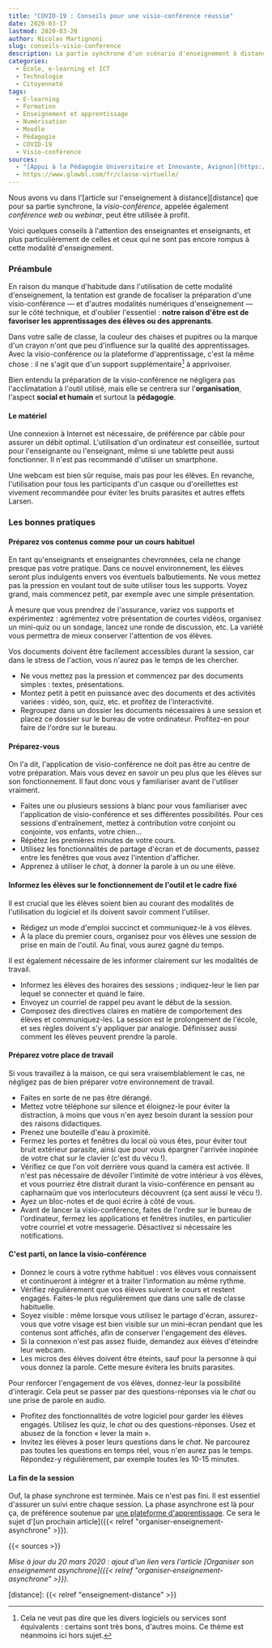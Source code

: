 ```yaml
---
title: "COVID-19 : Conseils pour une visio-conférence réussie"
date: 2020-03-17
lastmod: 2020-03-20
author: Nicolas Martignoni
slug: conseils-visio-conference
description: La partie synchrone d'un scénario d'enseignement à distance peut être mise en œuvre à l'aide de la visio-conférence. Cet article donne quelques conseils à suivre pour une visio-conférence réussie.
categories:
  - École, e-learning et ICT
  - Technologie
  - Citoyenneté
tags:
  - E-learning
  - Formation
  - Enseignement et apprentissage
  - Numérisation
  - Moodle
  - Pédagogie
  - COVID-19
  - Visio-conférence
sources:
  - "[Appui à la Pédagogie Universitaire et Innovante, Avignon](https://apui.univ-avignon.fr/enseigner-a-distance/)"
  - https://www.glowbl.com/fr/classe-virtuelle/
---
```

Nous avons vu dans l'[article sur l'enseignement à distance][distance] que pour sa partie synchrone, la _visio-conférence_, appelée également _conférence web_ ou _webinar_, peut être utilisée à profit.

Voici quelques conseils à l'attention des enseignantes et enseignants, et plus particulièrement de celles et ceux qui ne sont pas encore rompus à cette modalité d'enseignement.

<!--more-->

### Préambule

En raison du manque d'habitude dans l'utilisation de cette modalité d'enseignement, la tentation est grande de focaliser la préparation d'une visio-conférence — et d'autres modalités numériques d'enseignement — sur le côté technique, et d'oublier l'essentiel : __notre raison d'être est de favoriser les apprentissages des élèves ou des apprenants__.

Dans votre salle de classe, la couleur des chaises et pupitres ou la marque d'un crayon n'ont que peu d'influence sur la qualité des apprentissages. Avec la visio-conférence ou la plateforme d'apprentissage, c'est la même chose : il ne s'agit que d'un support supplémentaire[^1] à apprivoiser.

Bien entendu la préparation de la visio-conférence ne négligera pas l'acclimatation à l'outil utilisé, mais elle se centrera sur l'__organisation__, l'aspect __social et humain__ et surtout la __pédagogie__.

#### Le matériel

Une connexion à Internet est nécessaire, de préférence par câble pour assurer un débit optimal. L'utilisation d'un ordinateur est conseillée, surtout pour l'enseignante ou l'enseignant, même si une tablette peut aussi fonctionner. Il n'est pas recommandé d'utiliser un smartphone.

Une webcam est bien sûr requise, mais pas pour les élèves. En revanche, l'utilisation pour tous les participants d'un casque ou d'oreillettes est vivement recommandée pour éviter les bruits parasites et autres effets Larsen.

### Les bonnes pratiques

#### Préparez vos contenus comme pour un cours habituel

En tant qu'enseignants et enseignantes chevronnées, cela ne change presque pas votre pratique. Dans ce nouvel environnement, les élèves seront plus indulgents envers vos éventuels balbutiements. Ne vous mettez pas la pression en voulant tout de suite utiliser tous les supports. Voyez grand, mais commencez petit, par exemple avec une simple présentation.

À mesure que vous prendrez de l'assurance, variez vos supports et expérimentez : agrémentez votre présentation de courtes vidéos, organisez un mini-quiz ou un sondage, lancez une ronde de discussion, etc. La variété vous permettra de mieux conserver l'attention de vos élèves.

Vos documents doivent être facilement accessibles durant la session, car dans le stress de l'action, vous n'aurez pas le temps de les chercher.

- Ne vous mettez pas la pression et commencez par des documents simples : textes, présentations.
- Montez petit à petit en puissance avec des documents et des activités variées : vidéo, son, quiz, etc. et profitez de l'interactivité.
- Regroupez dans un dossier les documents nécessaires à une session et placez ce dossier sur le bureau de votre ordinateur. Profitez-en pour faire de l'ordre sur le bureau.

#### Préparez-vous

On l'a dit, l'application de visio-conférence ne doit pas être au centre de votre préparation. Mais vous devez en savoir un peu plus que les élèves sur son fonctionnement. Il faut donc vous y familiariser avant de l'utiliser vraiment.

- Faites une ou plusieurs sessions à blanc pour vous familiariser avec l'application de visio-conférence et ses différentes possibilités. Pour ces sessions d'entraînement, mettez à contribution votre conjoint ou conjointe, vos enfants, votre chien…
- Répétez les premières minutes de votre cours.
- Utilisez les fonctionnalités de partage d'écran et de documents, passez entre les fenêtres que vous avez l'intention d'afficher.
- Apprenez à utiliser le _chat_, à donner la parole à un ou une élève.

#### Informez les élèves sur le fonctionnement de l'outil et le cadre fixé

Il est crucial que les élèves soient bien au courant des modalités de l'utilisation du logiciel et ils doivent savoir comment l'utiliser.

- Rédigez un mode d'emploi succinct et communiquez-le à vos élèves.
- À la place du premier cours, organisez pour vos élèves une session de prise en main de l'outil. Au final, vous aurez gagné du temps.

Il est également nécessaire de les informer clairement sur les modalités de travail.

- Informez les élèves des horaires des sessions ; indiquez-leur le lien par lequel se connecter et quand le faire.
- Envoyez un courriel de rappel peu avant le début de la session.
- Composez des directives claires en matière de comportement des élèves et communiquez-les. La session est le prolongement de l'école, et ses règles doivent s'y appliquer par analogie. Définissez aussi comment les élèves peuvent prendre la parole.

#### Préparez votre place de travail

Si vous travaillez à la maison, ce qui sera vraisemblablement le cas, ne négligez pas de bien préparer votre environnement de travail.

- Faites en sorte de ne pas être dérangé.
- Mettez votre téléphone sur silence et éloignez-le pour éviter la distraction, à moins que vous n'en ayez besoin durant la session pour des raisons didactiques.
- Prenez une bouteille d'eau à proximité.
- Fermez les portes et fenêtres du local où vous êtes, pour éviter tout bruit extérieur parasite, ainsi que pour vous épargner l'arrivée inopinée de votre chat sur le clavier (c'est du vécu !).
- Vérifiez ce que l'on voit derrière vous quand la caméra est activée. Il n'est pas nécessaire de dévoiler l'intimité de votre intérieur à vos élèves, et vous pourriez être distrait durant la visio-conférence en pensant au capharnaüm que vos interlocuteurs découvrent (ça sent aussi le vécu !).
- Ayez un bloc-notes et de quoi écrire à côté de vous.
- Avant de lancer la visio-conférence, faites de l'ordre sur le bureau de l'ordinateur, fermez les applications et fenêtres inutiles, en particulier votre courriel et votre messagerie. Désactivez si nécessaire les notifications.

#### C'est parti, on lance la visio-conférence

- Donnez le cours à votre rythme habituel : vos élèves vous connaissent et continueront à intégrer et à traiter l'information au même rythme.
- Vérifiez régulièrement que vos élèves suivent le cours et restent engagés. Faites-le plus régulièrement que dans une salle de classe habituelle.
- Soyez visible : même lorsque vous utilisez le partage d'écran, assurez-vous que votre visage est bien visible sur un mini-écran pendant que les contenus sont affichés, afin de conserver l'engagement des élèves.
- Si la connexion n'est pas assez fluide, demandez aux élèves d'éteindre leur webcam.
- Les micros des élèves doivent être éteints, sauf pour la personne à qui vous donnez la parole. Cette mesure évitera les bruits parasites.

Pour renforcer l'engagement de vos élèves, donnez-leur la possibilité d'interagir. Cela peut se passer par des questions-réponses via le _chat_ ou une prise de parole en audio.

- Profitez des fonctionnalités de votre logiciel pour garder les élèves engagés. Utilisez les quiz, le _chat_ ou des questions-réponses. Usez et abusez de la fonction « lever la main ».
- Invitez les élèves à poser leurs questions dans le _chat_. Ne parcourez pas toutes les questions en temps réel, vous n'en aurez pas le temps. Répondez-y régulièrement, par exemple toutes les 10-15 minutes.

#### La fin de la session

Ouf, la phase synchrone est terminée. Mais ce n'est pas fini. Il est essentiel d'assurer un suivi entre chaque session. La phase asynchrone est là pour ça, de préférence soutenue par [une plateforme d'apprentissage](https://moodle.org/). Ce sera le sujet d'[un prochain article]({{< relref "organiser-enseignement-asynchrone" >}}).

{{< sources >}}

_Mise à jour du 20 mars 2020 : ajout d'un lien vers l'article [Organiser son enseignement asynchrone]({{< relref "organiser-enseignement-asynchrone" >}})._

  [^1]: Cela ne veut pas dire que les divers logiciels ou services sont équivalents : certains sont très bons, d'autres moins. Ce thème est néanmoins ici hors sujet.

  [distance]: {{< relref "enseignement-distance" >}}
